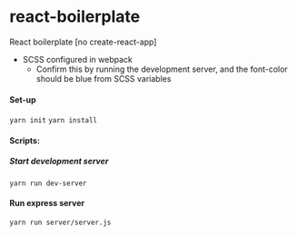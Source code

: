 # react-boilerplate
React boilerplate [no create-react-app]
- SCSS configured in webpack 
  - Confirm this by running the development server, and the font-color should be blue from SCSS variables

#### Set-up
`yarn init`
`yarn install`

#### Scripts:
##### Start development server
`yarn run dev-server`

#### Run express server
`yarn run server/server.js`
